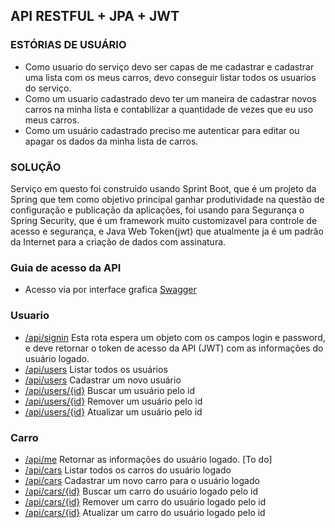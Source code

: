 ## API RESTFUL + JPA + JWT

###  ESTÓRIAS DE USUÁRIO 
* Como usuario do serviço devo ser capas de me cadastrar e cadastrar uma lista com os meus carros, devo conseguir listar todos os usuarios do serviço. 
* Como um usuario cadastrado devo ter um maneira de cadastrar novos carros na minha lista e contabilizar a quantidade de vezes que eu uso meus carros.
* Como um usuário cadastrado preciso me autenticar para editar ou apagar os dados da minha lista de carros.


### SOLUÇÃO
Serviço em questo foi  construido usando Sprint Boot, que é um projeto da Spring que tem como objetivo principal ganhar produtividade na questão de configuração e publicação da aplicações, foi usando para Segurança o Spring Security, que é um framework muito customizavel para controle de acesso e segurança, e Java Web Token(jwt) que atualmente ja é um padrão da Internet para a criação de dados com assinatura.  


### Guia de acesso da API 
* Acesso via por interface grafica [Swagger](https://apirest-pitang.herokuapp.com/swagger-ui.html)

### Usuario
* [/api/signin](https://apirest-pitang.herokuapp.com/api/signin) Esta rota espera um objeto com os campos login e password, e deve retornar o token de acesso da API (JWT) com as informações do usuário logado. 
* [/api/users](https://apirest-pitang.herokuapp.com/api/Users) Listar todos os usuários
* [/api/users](https://apirest-pitang.herokuapp.com/api/Users) Cadastrar um novo usuário 
* [/api/users/{id}](https://apirest-pitang.herokuapp.com/api/Users/) Buscar um usuário pelo id
* [/api/users/{id}](https://apirest-pitang.herokuapp.com/api/Users) Remover um usuário pelo id
* [/api/users/{id}](https://apirest-pitang.herokuapp.com/api/Users) Atualizar um usuário pelo id

### Carro
* [/api/me](#) Retornar as informações do usuário logado. [To do]
* [/api/cars](https://apirest-pitang.herokuapp.com/api/Cars) Listar todos os carros do usuário logado 
* [/api/cars](https://apirest-pitang.herokuapp.com/api/Cars) Cadastrar um novo carro para o usuário logado 
* [/api/cars/{id}](https://apirest-pitang.herokuapp.com/api/Cars) Buscar um carro do usuário logado pelo id 
* [/api/cars/{id}](https://apirest-pitang.herokuapp.com/api/Cars) Remover um carro do usuário logado pelo id 
* [/api/cars/{id}](https://apirest-pitang.herokuapp.com/api/Cars) Atualizar um carro do usuário logado pelo id



